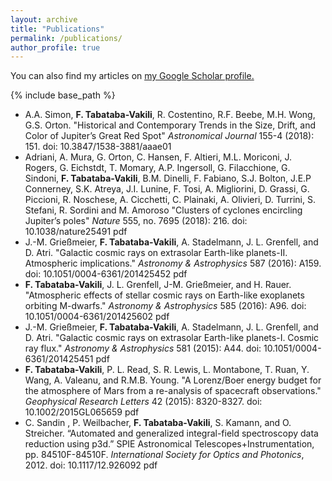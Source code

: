 ```yaml
---
layout: archive
title: "Publications"
permalink: /publications/
author_profile: true
---
```


You can also find my articles on <u><a href="https://scholar.google.com/citations?user=-UscFxcAAAAJ&hl=en">my Google Scholar profile</a>.</u>


{% include base_path %}

* A.A. Simon, <b>F. Tabataba-Vakili</b>, R. Costentino, R.F. Beebe, M.H. Wong, G.S. Orton. "Historical and Contemporary Trends in the Size, Drift, and Color of Jupiter’s Great Red Spot" <i>Astronomical Journal</i> 155-4 (2018): 151. doi: 10.3847/1538-3881/aaae01 
* Adriani, A. Mura, G. Orton, C. Hansen, F. Altieri, M.L. Moriconi, J. Rogers, G. Eichstdt, T. Momary, A.P. Ingersoll, G. Filacchione, G. Sindoni, <b>F. Tabataba-Vakili</b>, B.M. Dinelli, F. Fabiano, S.J. Bolton, J.E.P Connerney, S.K. Atreya, J.I. Lunine, F. Tosi, A. Migliorini, D. Grassi, G. Piccioni, R. Noschese, A. Cicchetti, C. Plainaki, A. Olivieri, D. Turrini, S. Stefani, R. Sordini and M. Amoroso "Clusters of cyclones encircling Jupiter’s poles" <i>Nature</i> 555, no. 7695 (2018): 216. doi: 10.1038/nature25491 pdf
* J.-M. Grießmeier, <b>F. Tabataba-Vakili</b>, A. Stadelmann, J. L. Grenfell, and D. Atri. "Galactic cosmic rays on extrasolar Earth-like planets-II. Atmospheric implications." <i>Astronomy & Astrophysics</i> 587 (2016): A159. doi: 10.1051/0004-6361/201425452 pdf
* <b>F. Tabataba-Vakili</b>, J. L. Grenfell, J-M. Grießmeier, and H. Rauer. "Atmospheric effects of stellar cosmic rays on Earth-like exoplanets orbiting M-dwarfs." <i>Astronomy & Astrophysics</i> 585 (2016): A96. doi: 10.1051/0004-6361/201425602 pdf
* J.-M. Grießmeier, <b>F. Tabataba-Vakili</b>, A. Stadelmann, J. L. Grenfell, and D. Atri. "Galactic cosmic rays on extrasolar Earth-like planets-I. Cosmic ray flux." <i>Astronomy & Astrophysics</i> 581 (2015): A44. doi: 10.1051/0004-6361/201425451 pdf
* <b>F. Tabataba-Vakili</b>, P. L. Read, S. R. Lewis, L. Montabone, T. Ruan, Y. Wang, A. Valeanu, and R.M.B. Young. "A Lorenz/Boer energy budget for the atmosphere of Mars from a re-analysis of spacecraft observations." <i>Geophysical Research Letters</i> 42 (2015): 8320-8327. doi: 10.1002/2015GL065659 pdf
* C. Sandin , P. Weilbacher, <b>F. Tabataba-Vakili</b>, S. Kamann, and O. Streicher. “Automated and generalized integral-field spectroscopy data reduction using p3d.” SPIE Astronomical Telescopes+Instrumentation, pp. 84510F-84510F. <i>International Society for Optics and Photonics</i>, 2012. doi: 10.1117/12.926092 pdf


<!--
{% for post in site.publications reversed %}
  {% include archive-single-cv.html %}
{% endfor %}
-->


